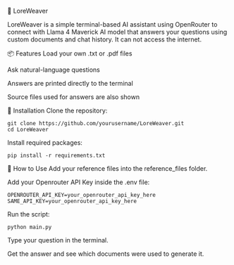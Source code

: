 🧵 LoreWeaver

LoreWeaver is a simple terminal-based AI assistant using OpenRouter to connect with Llama 4 Maverick AI model that answers your questions using custom documents and chat history. It can not access the internet.

📦 Features
Load your own .txt or .pdf files

Ask natural-language questions

Answers are printed directly to the terminal

Source files used for answers are also shown

🚀 Installation
Clone the repository:

```
git clone https://github.com/yourusername/LoreWeaver.git
cd LoreWeaver
```

Install required packages:

```
pip install -r requirements.txt 
```

🧠 How to Use
Add your reference files into the reference_files folder.

Add your Openrouter API Key inside the .env file:

```
OPENROUTER_API_KEY=your_openrouter_api_key_here
SAME_API_KEY=your_openrouter_api_key_here

```

Run the script:

```
python main.py
```

Type your question in the terminal.

Get the answer and see which documents were used to generate it.
